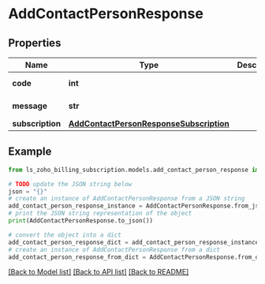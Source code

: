 # AddContactPersonResponse


## Properties

Name | Type | Description | Notes
------------ | ------------- | ------------- | -------------
**code** | **int** |  | [optional] [readonly] 
**message** | **str** |  | [optional] [readonly] 
**subscription** | [**AddContactPersonResponseSubscription**](AddContactPersonResponseSubscription.md) |  | [optional] 

## Example

```python
from ls_zoho_billing_subscription.models.add_contact_person_response import AddContactPersonResponse

# TODO update the JSON string below
json = "{}"
# create an instance of AddContactPersonResponse from a JSON string
add_contact_person_response_instance = AddContactPersonResponse.from_json(json)
# print the JSON string representation of the object
print(AddContactPersonResponse.to_json())

# convert the object into a dict
add_contact_person_response_dict = add_contact_person_response_instance.to_dict()
# create an instance of AddContactPersonResponse from a dict
add_contact_person_response_from_dict = AddContactPersonResponse.from_dict(add_contact_person_response_dict)
```
[[Back to Model list]](../README.md#documentation-for-models) [[Back to API list]](../README.md#documentation-for-api-endpoints) [[Back to README]](../README.md)


